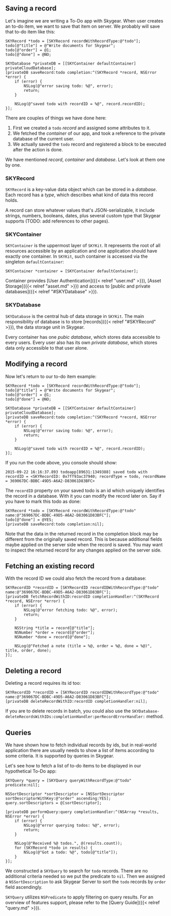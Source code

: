 ## Saving a record

Let's imagine we are writing a To-Do app with Skygear. When user creates
an to-do item, we want to save that item on server. We probably will save that
to-do item like this:

```obj-c
SKYRecord *todo = [SKYRecord recordWithRecordType:@"todo"];
todo[@"title"] = @"Write documents for Skygear";
todo[@"order"] = @1;
todo[@"done"] = @NO;

SKYDatabase *privateDB = [[SKYContainer defaultContainer] privateCloudDatabase];
[privateDB saveRecord:todo completion:^(SKYRecord *record, NSError *error) {
    if (error) {
        NSLog(@"error saving todo: %@", error);
        return;
    }

    NSLog(@"saved todo with recordID = %@", record.recordID);
}];
```

There are couples of things we have done here:

1. First we created a `todo` _record_ and assigned some attributes to it.
2. We fetched the _container_ of our app, and took a reference to the private
   database of the current user.
3. We actually saved the `todo` record and registered a block to be executed
   after the action is done.

We have mentioned _record_, _container_ and _database_. Let's look at them
one by one.

### SKYRecord

`SKYRecord` is a key-value data object which can be stored in a _database_. Each
record has a _type_, which describes what kind of data this record holds.

A record can store whatever values that's JSON-serializable, it include
strings, numbers, booleans, dates, plus several custom type that Skygear
supports (TODO: add references to other pages).

### SKYContainer

`SKYContainer` is the uppermost layer of `SKYKit`. It represents the root of all
resources accessible by an application and one application should have exactly
one container. In `SKYKit`, such container is accessed via the singleton
`defaultContainer`:

```obj-c
SKYContainer *container = [SKYContainer defaultContainer];
```

Container provides [User Authentication]({{< relref "user.md" >}}),
[Asset Storage]({{< relref "asset.md" >}}) and access to
[public and private databases]({{< relref "#SKYDatabase" >}}).

### SKYDatabase

`SKYDatabase` is the central hub of data storage in `SKYKit`. The main
responsibility of database is to store [records]({{< relref "#SKYRecord" >}}),
the data storage unit in Skygear.

Every container has one _pubic database_, which stores data accessible to
every users. Every user also has its own _private database_, which stores data
only accessible to that user alone.

## Modifying a record

Now let's return to our to-do item example:

```obj-c
SKYRecord *todo = [SKYRecord recordWithRecordType:@"todo"];
todo[@"title"] = @"Write documents for Skygear";
todo[@"order"] = @1;
todo[@"done"] = @NO;

SKYDatabase *privateDB = [[SKYContainer defaultContainer] privateCloudDatabase];
[privateDB saveRecord:todo completion:^(SKYRecord *record, NSError *error) {
    if (error) {
        NSLog(@"error saving todo: %@", error);
        return;
    }

    NSLog(@"saved todo with recordID = %@", record.recordID);
}];
```

If you run the code above, you console should show:

```
2015-09-22 16:16:37.893 todoapp[89631:1349388] saved todo with recordID = <SKYRecordID: 0x7ff93ac37940; recordType = todo, recordName = 369067DC-BDBC-49D5-A6A2-D83061D83BFC>
```

The `recordID` property on your saved todo is an id which uniquely identifies
the record in a database. With it you can modify the record later on. Say if
you have to mark this todo as done:

```obj-c
SKYRecord *todo = [SKYRecord recordWithRecordType:@"todo" name:@"369067DC-BDBC-49D5-A6A2-D83061D83BFC"];
todo[@"done"] = @YES;
[privateDB saveRecord:todo completion:nil];
```

Note that the data in the returned record in the completion block may be
different from the originally saved record. This is because additional
fields maybe applied on the server side when the record is saved. You may
want to inspect the returned record for any changes applied on the server side.

## Fetching an existing record

With the record ID we could also fetch the record from a database:

```obj-c
SKYRecordID *recordID = [SKYRecordID recordIDWithRecordType:@"todo" name:@"369067DC-BDBC-49D5-A6A2-D83061D83BFC"];
[privateDB fetchRecordWithID:recordID completionHandler:^(SKYRecord *record, NSError *error) {
    if (error) {
        NSLog(@"error fetching todo: %@", error);
        return;
    }

    NSString *title = record[@"title"];
    NSNumber *order = record[@"order"];
    NSNumber *done = record[@"done"];

    NSLog(@"Fetched a note (title = %@, order = %@, done = %@)", title, order, done);
}];
```

## Deleting a record

Deleting a record requires its id too:

```obj-c
SKYRecordID *recordID = [SKYRecordID recordIDWithRecordType:@"todo" name:@"369067DC-BDBC-49D5-A6A2-D83061D83BFC"];
[privateDB deleteRecordWithID:recordID completionHandler:nil];
```

If you are to delete records in batch, you could also use the
`SKYDatabase-deleteRecordsWithIDs:completionHandler:perRecordErrorHandler:`
method.

## Queries

We have shown how to fetch individual records by ids, but in real-world
application there are usually needs to show a list of items according to
some criteria. It is supported by queries in Skygear.

Let's see how to fetch a list of to-do items to be displayed in our
hypothetical To-Do app:

```obj-c
SKYQuery *query = [SKYQuery queryWithRecordType:@"todo" predicate:nil];

NSSortDescriptor *sortDescriptor = [NSSortDescriptor sortDescriptorWithKey:@"order" ascending:YES];
query.sortDescriptors = @[sortDescriptor];

[privateDB performQuery:query completionHandler:^(NSArray *results, NSError *error) {
    if (error) {
        NSLog(@"error querying todos: %@", error);
        return;
    }

    NSLog(@"Received %@ todos.", @(results.count));
    for (SKYRecord *todo in results) {
        NSLog(@"Got a todo: %@", todo[@"title"]);
    }
}];
```

We constructed a `SKYQuery` to search for `todo` records. There are no additional
criteria needed so we put the predicate to `nil`. Then we assigned a
`NSSortDescription` to ask Skygear Server to sort the `todo` records by `order` field
ascendingly.

`SKYQuery` utilizes `NSPredicate` to apply filtering on query results. For
an overview of features support, please refer to the
[Query Guide]({{< relref "query.md" >}}).
